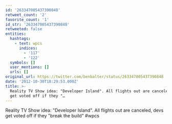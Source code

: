 ```yaml
---
id: '263347005437390848'
retweet_count: '2'
favorite_count: '1'
id_str: '263347005437390848'
retweeted: false
entities:
  hashtags:
    - text: wpcs
      indices:
        - '117'
        - '122'
  symbols: []
  user_mentions: []
  urls: []
original_url: https://twitter.com/benbalter/status/263347005437390848
date: '2012-10-30T18:29:53.000Z'
title: >-
  Reality TV Show idea: "Developer Island". All flights out are canceled, devs
  get voted off if they "…
---
```


Reality TV Show idea: "Developer Island". All flights out are canceled, devs get voted off if they "break the build" #wpcs
